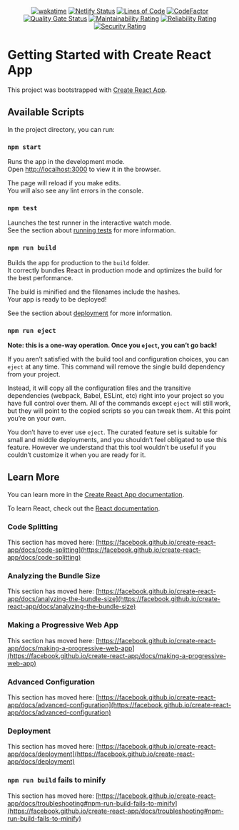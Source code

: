 <div align="center">

  [![wakatime](https://wakatime.com/badge/github/Amir-Pourhadi/React-Todo-List.svg)](https://wakatime.com/badge/github/Amir-Pourhadi/React-Todo-List)
  [![Netlify Status](https://api.netlify.com/api/v1/badges/57db640c-848d-43f4-9e8e-c6aad8006c96/deploy-status)](https://app.netlify.com/sites/amir-react-todolist/deploys)
  [![Lines of Code](https://sonarcloud.io/api/project_badges/measure?project=Amir-Pourhadi_React-Todo-List&metric=ncloc)](https://sonarcloud.io/dashboard?id=Amir-Pourhadi_React-Todo-List)
  [![CodeFactor](https://www.codefactor.io/repository/github/amir-pourhadi/react-todo-list/badge)](https://www.codefactor.io/repository/github/amir-pourhadi/react-todo-list)  
  [![Quality Gate Status](https://sonarcloud.io/api/project_badges/measure?project=Amir-Pourhadi_React-Todo-List&metric=alert_status)](https://sonarcloud.io/dashboard?id=Amir-Pourhadi_React-Todo-List)
  [![Maintainability Rating](https://sonarcloud.io/api/project_badges/measure?project=Amir-Pourhadi_React-Todo-List&metric=sqale_rating)](https://sonarcloud.io/dashboard?id=Amir-Pourhadi_React-Todo-List)
  [![Reliability Rating](https://sonarcloud.io/api/project_badges/measure?project=Amir-Pourhadi_React-Todo-List&metric=reliability_rating)](https://sonarcloud.io/dashboard?id=Amir-Pourhadi_React-Todo-List)
  [![Security Rating](https://sonarcloud.io/api/project_badges/measure?project=Amir-Pourhadi_React-Todo-List&metric=security_rating)](https://sonarcloud.io/dashboard?id=Amir-Pourhadi_React-Todo-List)
</div>

# Getting Started with Create React App

This project was bootstrapped with [Create React App](https://github.com/facebook/create-react-app).

## Available Scripts

In the project directory, you can run:

### `npm start`

Runs the app in the development mode.\
Open [http://localhost:3000](http://localhost:3000) to view it in the browser.

The page will reload if you make edits.\
You will also see any lint errors in the console.

### `npm test`

Launches the test runner in the interactive watch mode.\
See the section about [running tests](https://facebook.github.io/create-react-app/docs/running-tests) for more information.

### `npm run build`

Builds the app for production to the `build` folder.\
It correctly bundles React in production mode and optimizes the build for the best performance.

The build is minified and the filenames include the hashes.\
Your app is ready to be deployed!

See the section about [deployment](https://facebook.github.io/create-react-app/docs/deployment) for more information.

### `npm run eject`

**Note: this is a one-way operation. Once you `eject`, you can’t go back!**

If you aren’t satisfied with the build tool and configuration choices, you can `eject` at any time. This command will remove the single build dependency from your project.

Instead, it will copy all the configuration files and the transitive dependencies (webpack, Babel, ESLint, etc) right into your project so you have full control over them. All of the commands except `eject` will still work, but they will point to the copied scripts so you can tweak them. At this point you’re on your own.

You don’t have to ever use `eject`. The curated feature set is suitable for small and middle deployments, and you shouldn’t feel obligated to use this feature. However we understand that this tool wouldn’t be useful if you couldn’t customize it when you are ready for it.

## Learn More

You can learn more in the [Create React App documentation](https://facebook.github.io/create-react-app/docs/getting-started).

To learn React, check out the [React documentation](https://reactjs.org/).

### Code Splitting

This section has moved here: [https://facebook.github.io/create-react-app/docs/code-splitting](https://facebook.github.io/create-react-app/docs/code-splitting)

### Analyzing the Bundle Size

This section has moved here: [https://facebook.github.io/create-react-app/docs/analyzing-the-bundle-size](https://facebook.github.io/create-react-app/docs/analyzing-the-bundle-size)

### Making a Progressive Web App

This section has moved here: [https://facebook.github.io/create-react-app/docs/making-a-progressive-web-app](https://facebook.github.io/create-react-app/docs/making-a-progressive-web-app)

### Advanced Configuration

This section has moved here: [https://facebook.github.io/create-react-app/docs/advanced-configuration](https://facebook.github.io/create-react-app/docs/advanced-configuration)

### Deployment

This section has moved here: [https://facebook.github.io/create-react-app/docs/deployment](https://facebook.github.io/create-react-app/docs/deployment)

### `npm run build` fails to minify

This section has moved here: [https://facebook.github.io/create-react-app/docs/troubleshooting#npm-run-build-fails-to-minify](https://facebook.github.io/create-react-app/docs/troubleshooting#npm-run-build-fails-to-minify)
